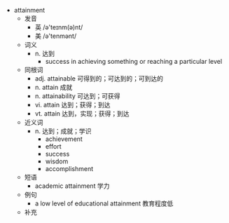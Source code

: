 - attainment
  - 发音
    - 英 /ə'teɪnm(ə)nt/
    - 美 /ə'tenmənt/
  - 词义
    - n. 达到
      - success in achieving something or reaching a particular level
  - 同根词
    - adj. attainable 可得到的；可达到的；可到达的
    - n. attain 成就
    - n. attainability 可达到；可获得
    - vi. attain 达到；获得；到达
    - vt. attain 达到，实现；获得；到达
  - 近义词
    - n. 达到；成就；学识
      - achievement
      - effort
      - success
      - wisdom
      - accomplishment
  - 短语
    - academic attainment 学力
  - 例句
    - a low level of educational attainment 教育程度低
  - 补充